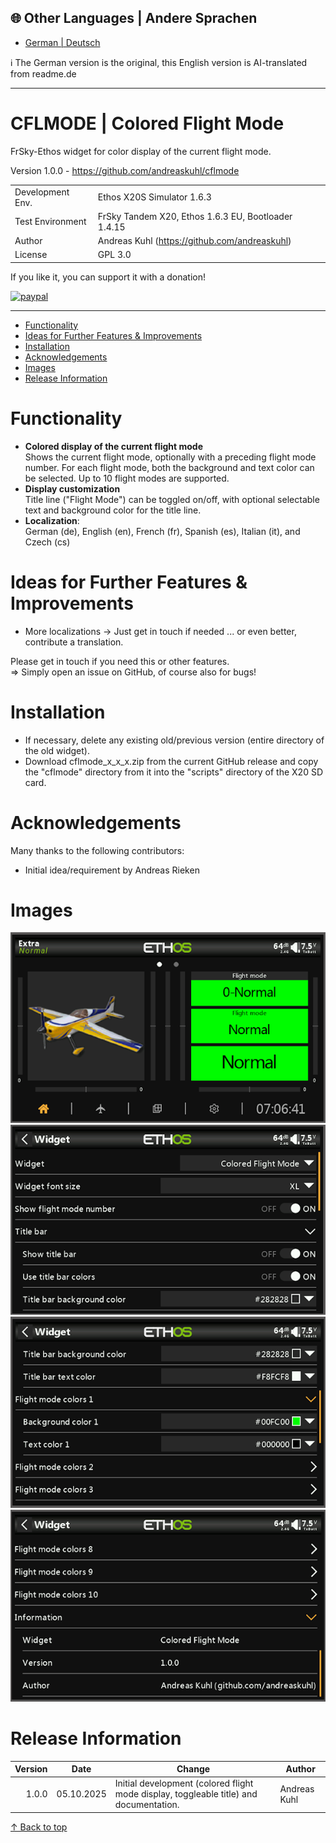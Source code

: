## 🌐 Other Languages | Andere Sprachen
- [German | Deutsch](readme.de.md)
  
ℹ️ The German version is the original, this English version is AI-translated from readme.de

***

<h1 name="top"> CFLMODE | Colored Flight Mode </h1>
FrSky-Ethos widget for color display of the current flight mode.

Version 1.0.0 - https://github.com/andreaskuhl/cflmode

|                      |                                                     |
| -------------------- | --------------------------------------------------- |
| Development Env.     | Ethos X20S Simulator 1.6.3                          |
| Test Environment     | FrSky Tandem X20, Ethos 1.6.3 EU, Bootloader 1.4.15 |
| Author               | Andreas Kuhl (https://github.com/andreaskuhl)       |
| License              | GPL 3.0                                             |

If you like it, you can support it with a donation!
<p>
  <a href="https://www.paypal.com/donate/?hosted_button_id=JWPUZ76CCV4FU">
      <img src="https://www.paypalobjects.com/en_US/i/btn/btn_donateCC_LG.gif" alt="paypal">
  </a>
</p>

***

- [Functionality](#functionality)
- [Ideas for Further Features \& Improvements](#ideas-for-further-features--improvements)
- [Installation](#installation)
- [Acknowledgements](#acknowledgements)
- [Images](#images)
- [Release Information](#release-information)


# Functionality

  - **Colored display of the current flight mode**  
  Shows the current flight mode, optionally with a preceding flight mode number. For each flight mode, both the background and text color can be selected. Up to 10 flight modes are supported.
  - **Display customization**  
  Title line ("Flight Mode") can be toggled on/off, with optional selectable text and background color for the title line.
 - **Localization**:  
  German (de), English (en), French (fr), Spanish (es), Italian (it), and Czech (cs)
  

# Ideas for Further Features & Improvements
  - More localizations -> Just get in touch if needed ... or even better, contribute a translation.
  
  Please get in touch if you need this or other features.  
  => Simply open an issue on GitHub, of course also for bugs!
  
  
# Installation
- If necessary, delete any existing old/previous version (entire directory of the old widget).
- Download cflmode_x_x_x.zip from the current GitHub release and copy the "cflmode" directory from it into the "scripts" directory of the X20 SD card.

# Acknowledgements
Many thanks to the following contributors:
- Initial idea/requirement by Andreas Rieken

# Images
![alt text](doc-images/image-1.png) ![alt text](doc-images/image-2.png) ![alt text](doc-images/image-3.png) ![alt text](doc-images/image-4.png)
# Release Information

| Version |   Date     | Change                                                                                         | Author        |
| ------: | :--------: | ---------------------------------------------------------------------------------------------- | ------------ |
|   1.0.0 | 05.10.2025 | Initial development (colored flight mode display, toggleable title) and documentation.         | Andreas Kuhl |


[↑ Back to top](#top)
